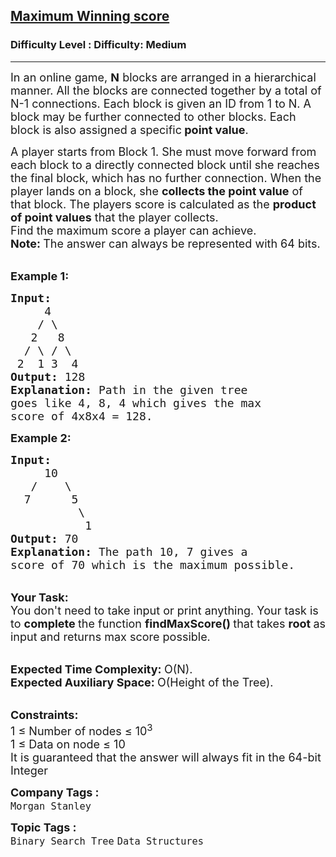 <h2><a href="https://www.geeksforgeeks.org/problems/maximum-winning-score--170637/1?page=1&difficulty=Medium&status=unsolved&sortBy=accuracy">Maximum Winning score</a></h2><h3>Difficulty Level : Difficulty: Medium</h3><hr><div class="problems_problem_content__Xm_eO"><p><span style="font-size:18px">In an online game, <strong>N</strong> blocks are arranged in a hierarchical manner. All the blocks are connected together by a total of N-1 connections.&nbsp;Each block is given an ID from 1 to N. A block may be further connected to other blocks. Each block is also assigned a specific<strong> point value</strong>.</span></p>

<p><span style="font-size:18px">A player starts from Block 1. She must move forward from each block to a directly connected block until she reaches the final block, which has no further connection. When the player lands on a block, she <strong>collects the point value</strong> of that block. The players score is calculated as the <strong>product of point values</strong>&nbsp;that the player collects.<br>
Find the maximum score a player can achieve.<br>
<strong>Note:&nbsp;</strong>The answer can always be represented with 64 bits.</span></p>

<p><br>
<span style="font-size:18px"><strong>Example 1:</strong></span></p>

<pre><span style="font-size:18px"><strong>Input:
</strong>     4
&nbsp;   / \
&nbsp;  2   8
&nbsp; / \ / \
&nbsp;2  1 3  4
<strong>Output: </strong>128<strong>
Explanation: </strong>Path in the given tree 
goes like 4, 8, 4 which gives the max
score of 4x8x4 = 128.
</span></pre>

<p><span style="font-size:18px"><strong>Example 2:</strong></span></p>

<pre><span style="font-size:18px"><strong>Input:
</strong>     10
&nbsp;  /    \
&nbsp; 7      5
          \
           1
<strong>Output: </strong>70<strong>
Explanation: </strong>The path 10, 7 gives a 
score of 70 which is the maximum possible.</span>
</pre>

<p><br>
<span style="font-size:18px"><strong>Your&nbsp;Task:</strong><br>
You don't need to take input or print anything. Your task is to <strong>complete </strong>the function&nbsp;<strong>findMaxScore()&nbsp;</strong>that takes <strong>root </strong>as input and returns max score possible.</span></p>

<p><br>
<span style="font-size:18px"><strong>Expected Time Complexity: </strong>O(N).<br>
<strong>Expected Auxiliary Space: </strong>O(Height of the Tree).</span></p>

<div><br>
<span style="font-size:18px"><strong>Constraints:</strong><br>
1 ≤&nbsp;Number of nodes ≤&nbsp;10<sup>3</sup><br>
1&nbsp;≤&nbsp;Data on node&nbsp;≤&nbsp;10 </span></div>

<div><span style="font-size:18px">It is guaranteed that the answer will always fit in the 64-bit Integer</span></div>
</div><p><span style=font-size:18px><strong>Company Tags : </strong><br><code>Morgan Stanley</code>&nbsp;<br><p><span style=font-size:18px><strong>Topic Tags : </strong><br><code>Binary Search Tree</code>&nbsp;<code>Data Structures</code>&nbsp;